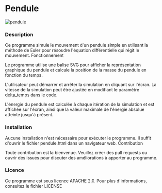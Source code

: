 # Pendule

![pendule](https://user-images.githubusercontent.com/59121834/226168545-c128f6c1-94e2-409a-bd6c-eb83fd0d791d.gif)

### Description

Ce programme simule le mouvement d'un pendule simple en utilisant la méthode de Euler pour résoudre l'équation différentielle qui régit le mouvement.
Fonctionnement

Le programme utilise une balise SVG pour afficher la représentation graphique du pendule et calcule la position de la masse du pendule en fonction du temps.

L'utilisateur peut démarrer et arrêter la simulation en cliquant sur l'écran. La vitesse de la simulation peut être ajustée en modifiant le paramètre delta_temps dans le code.

L'énergie du pendule est calculée à chaque itération de la simulation et est affichée sur l'écran, ainsi que la valeur maximale de l'énergie absolue atteinte jusqu'à présent.

### Installation

Aucune installation n'est nécessaire pour exécuter le programme. Il suffit d'ouvrir le fichier pendule.html dans un navigateur web.
Contribution

Toute contribution est la bienvenue. Veuillez créer des pull requests ou ouvrir des issues pour discuter des améliorations à apporter au programme.

### Licence

Ce programme est sous licence APACHE 2.0. Pour plus d'informations, consultez le fichier LICENSE
